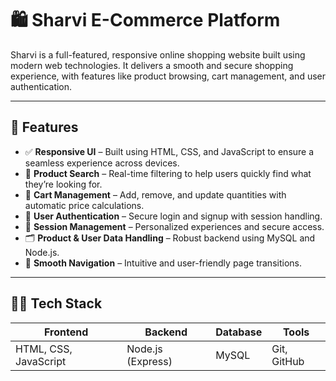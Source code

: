 # 🛍️ Sharvi E-Commerce Platform

Sharvi is a full-featured, responsive online shopping website built using modern web technologies. It delivers a smooth and secure shopping experience, with features like product browsing, cart management, and user authentication.

---

## 🚀 Features

- ✅ **Responsive UI** – Built using HTML, CSS, and JavaScript to ensure a seamless experience across devices.
- 🔎 **Product Search** – Real-time filtering to help users quickly find what they’re looking for.
- 🛒 **Cart Management** – Add, remove, and update quantities with automatic price calculations.
- 👤 **User Authentication** – Secure login and signup with session handling.
- 🔐 **Session Management** – Personalized experiences and secure access.
- 🗂️ **Product & User Data Handling** – Robust backend using MySQL and Node.js.
- 🔄 **Smooth Navigation** – Intuitive and user-friendly page transitions.

---

## 🧑‍💻 Tech Stack

| Frontend              | Backend             | Database | Tools         |
|----------------------|---------------------|----------|---------------|
| HTML, CSS, JavaScript | Node.js (Express)   | MySQL    | Git, GitHub   |



